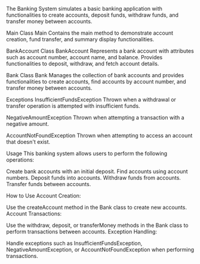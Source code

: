 The Banking System simulates a basic banking application with functionalities to create accounts, deposit funds, withdraw funds, and transfer money between accounts.


Main Class
Main
Contains the main method to demonstrate account creation, fund transfer, and summary display functionalities.

BankAccount Class
BankAccount
Represents a bank account with attributes such as account number, account name, and balance. Provides functionalities to deposit, withdraw, and fetch account details.

Bank Class
Bank
Manages the collection of bank accounts and provides functionalities to create accounts, find accounts by account number, and transfer money between accounts.

Exceptions
InsufficientFundsException
Thrown when a withdrawal or transfer operation is attempted with insufficient funds.

NegativeAmountException
Thrown when attempting a transaction with a negative amount.

AccountNotFoundException
Thrown when attempting to access an account that doesn't exist.

Usage
This banking system allows users to perform the following operations:

Create bank accounts with an initial deposit.
Find accounts using account numbers.
Deposit funds into accounts.
Withdraw funds from accounts.
Transfer funds between accounts.

How to Use
Account Creation:

Use the createAccount method in the Bank class to create new accounts.
Account Transactions:

Use the withdraw, deposit, or transferMoney methods in the Bank class to perform transactions between accounts.
Exception Handling:

Handle exceptions such as InsufficientFundsException, NegativeAmountException, or AccountNotFoundException when performing transactions.
